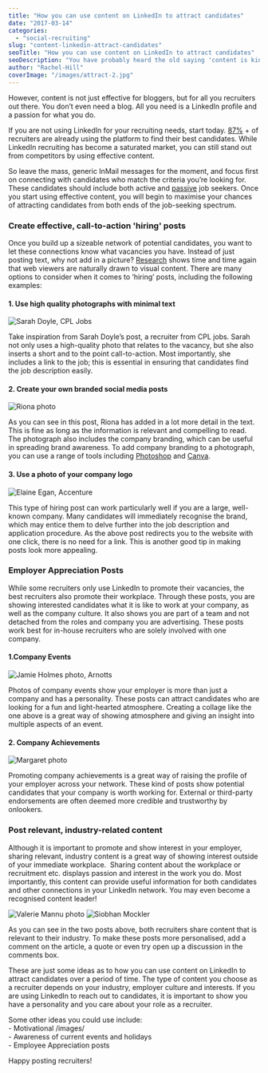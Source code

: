```yaml
---
title: "How you can use content on LinkedIn to attract candidates"
date: "2017-03-14"
categories:
  - "social-recruiting"
slug: "content-linkedin-attract-candidates"
seoTitle: "How you can use content on LinkedIn to attract candidates"
seoDescription: "You have probably heard the old saying 'content is king', a phrase that still reigns true, especially in the age of social media saturation."
author: "Rachel-Hill"
coverImage: "/images/attract-2.jpg"
---
```


However, content is not just effective for bloggers, but for all you recruiters out there. You don’t even need a blog. All you need is a LinkedIn profile and a passion for what you do.

If you are not using LinkedIn for your recruiting needs, start today. [87%](http://www.adweek.com/digital/survey-96-of-recruiters-use-social-media-to-find-high-quality-candidates/) + of recruiters are already using the platform to find their best candidates. While LinkedIn recruiting has become a saturated market, you can still stand out from competitors by using effective content.

So leave the mass, generic InMail messages for the moment, and focus first on connecting with candidates who match the criteria you’re looking for. These candidates should include both active and [passive](https://www.linkedin.com/pulse/recruiting-linkedin-status-george-blomgren) job seekers. Once you start using effective content, you will begin to maximise your chances of attracting candidates from both ends of the job-seeking spectrum.

### **Create effective, call-to-action 'hiring' posts**

Once you build up a sizeable network of potential candidates, you want to let these connections know what vacancies you have. Instead of just posting text, why not add in a picture? [Research](http://www.mdgadvertising.com/blog/its-all-about-the-/images/-infographic/) shows time and time again that web viewers are naturally drawn to visual content. There are many options to consider when it comes to ‘hiring’ posts, including the following examples:

#### **1\. Use high quality photographs with minimal text**

![Sarah Doyle, CPL Jobs](/images/Sarah-Doyle-CPL-Jobs.png)

Take inspiration from Sarah Doyle’s post, a recruiter from CPL jobs. Sarah not only uses a high-quality photo that relates to the vacancy, but she also inserts a short and to the point call-to-action. Most importantly, she includes a link to the job; this is essential in ensuring that candidates find the job description easily.

#### **2\. Create your own branded social media posts**

![Riona photo](/images/Riona-photo.png)

As you can see in this post, Riona has added in a lot more detail in the text. This is fine as long as the information is relevant and compelling to read. The photograph also includes the company branding, which can be useful in spreading brand awareness. To add company branding to a photograph, you can use a range of tools including [Photoshop](http://www.adobe.com/ie/products/photoshop.html?mv=search&s_kwcid=AL!3085!3!88914515930!e!!g!!photoshop&ef_id=WK7KtgAABZLkzMhO:20170310153924:s) and [Canva](https://www.canva.com/).

#### **3\. Use a photo of your company logo**

![Elaine Egan, Accenture](/images/Elaine-Egan-Accenture.png)

This type of hiring post can work particularly well if you are a large, well-known company. Many candidates will immediately recognise the brand, which may entice them to delve further into the job description and application procedure. As the above post redirects you to the website with one click, there is no need for a link. This is another good tip in making posts look more appealing.

### **Employer Appreciation Posts**

While some recruiters only use LinkedIn to promote their vacancies, the best recruiters also promote their workplace. Through these posts, you are showing interested candidates what it is like to work at your company, as well as the company culture. It also shows you are part of a team and not detached from the roles and company you are advertising. These posts work best for in-house recruiters who are solely involved with one company.

#### **1.Company Events**

![Jamie Holmes photo, Arnotts](/images/Jamie-Holmes-photo-Arnotts.png)

Photos of company events show your employer is more than just a company and has a personality. These posts can attract candidates who are looking for a fun and light-hearted atmosphere. Creating a collage like the one above is a great way of showing atmosphere and giving an insight into multiple aspects of an event.

#### **2\. Company Achievements**

![Margaret photo](/images/Margaret-photo.png)

Promoting company achievements is a great way of raising the profile of your employer across your network. These kind of posts show potential candidates that your company is worth working for. External or third-party endorsements are often deemed more credible and trustworthy by onlookers.

### **Post relevant, industry-related content**

Although it is important to promote and show interest in your employer, sharing relevant, industry content is a great way of showing interest outside of your immediate workplace.  Sharing content about the workplace or recruitment etc. displays passion and interest in the work you do. Most importantly, this content can provide useful information for both candidates and other connections in your LinkedIn network. You may even become a recognised content leader!

![Valerie Mannu photo](/images/Valerie-Mannu-photo.png) ![Siobhan Mockler](/images/Siobhan-Mockler.png)

As you can see in the two posts above, both recruiters share content that is relevant to their industry. To make these posts more personalised, add a comment on the article, a quote or even try open up a discussion in the comments box.

These are just some ideas as to how you can use content on LinkedIn to attract candidates over a period of time. The type of content you choose as a recruiter depends on your industry, employer culture and interests. If you are using LinkedIn to reach out to candidates, it is important to show you have a personality and you care about your role as a recruiter.

Some other ideas you could use include:  
\- Motivational /images/  
\- Awareness of current events and holidays  
\- Employee Appreciation posts

Happy posting recruiters!
